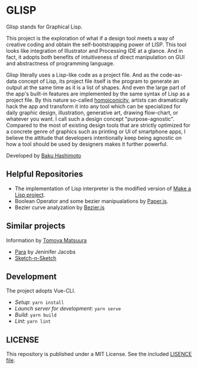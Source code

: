 # GLISP

Glisp stands for Graphical Lisp.

This project is the exploration of what if a design tool meets a way of creative coding and obtain the self-bootstrapping power of LISP.
This tool looks like integration of Illustrator and Processing IDE at a glance. And in fact, it adopts both benefits of intuitiveness of direct manipulation on GUI and abstractness of programming language.

Glisp literally uses a Lisp-like code as a project file. And as the code-as-data concept of Lisp, its project file itself is the program to generate an output at the same time as it is a list of shapes. And even the large part of the app's built-in features are implemented by the same syntax of Lisp as a project file. By this nature so-called [homoiconicity](https://en.wikipedia.org/wiki/Homoiconicity), artists can dramatically hack the app and transform it into any tool which can be specialized for daily graphic design, illustration, generative art, drawing flow-chart, or whatever you want. I call such a design concept "purpose-agnostic". Compared to the most of existing design tools that are strictly optimized for a concrete genre of graphics such as printing or UI of smartphone apps, I believe the attitude that developers intentionally keep being agnostic on how a tool should be used by designers makes it further powerful.

Developed by [Baku Hashimoto](https://baku89.com)

## Helpful Repositories

- The implementation of Lisp interpreter is the modified version of [Make a Lisp project](https://github.com/kanaka/mal).
- Boolean Operator and some bezier manipualations by [Paper.js](http://paperjs.org/).
- Bezier curve analyzation by [Bezier.js](https://pomax.github.io/bezierjs/)

## Similar projects

Information by [Tomoya Matsuura](https://twitter.com/tomoya_nonymous/status/1255647212580646912?s=20)

- [Para](http://alumni.media.mit.edu/~jacobsj/para/) by Jeninifer Jacobs
- [Sketch-n-Sketch](https://ravichugh.github.io/sketch-n-sketch/)

## Development

The project adopts Vue-CLI.

- _Setup_: `yarn install`
- _Launch server for development_: `yarn serve`
- _Build_: `yarn build`
- _Lint_: `yarn lint`

## LICENSE

This repository is published under a MIT License. See the included [LISENCE file](/LICENSE).
